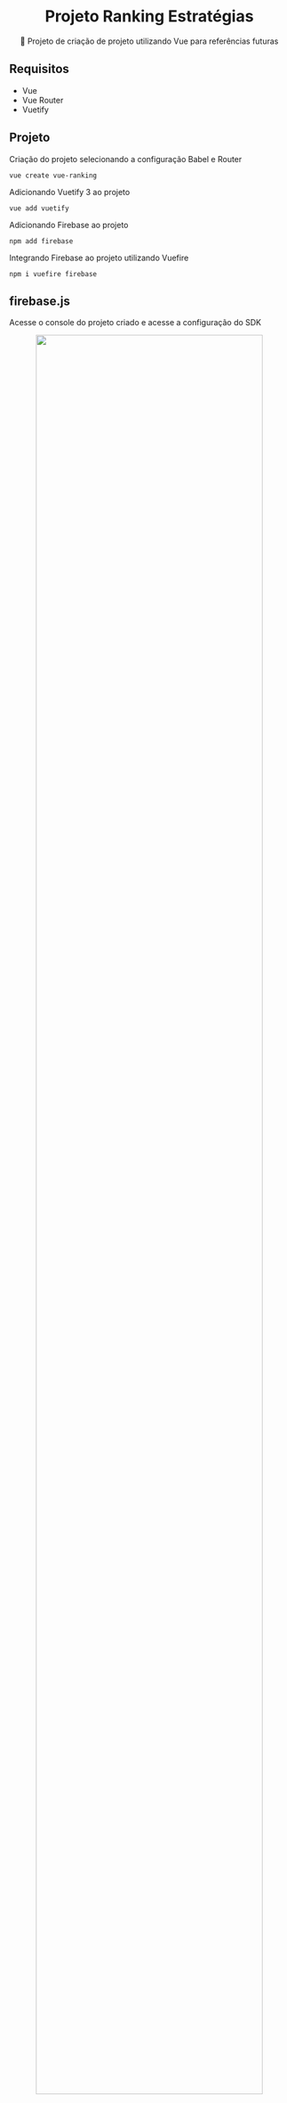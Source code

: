 <H1 align="center">Projeto Ranking Estratégias</H1>
<p align="center">🚀 Projeto de criação de projeto utilizando Vue para referências futuras</p>

## Requisitos
- Vue
- Vue Router
- Vuetify


## Projeto

Criação do projeto selecionando a configuração Babel e Router

```
vue create vue-ranking
```

Adicionando Vuetify 3 ao projeto

```
vue add vuetify
```

Adicionando Firebase ao projeto 

```
npm add firebase
```

Integrando Firebase ao projeto utilizando Vuefire

```
npm i vuefire firebase
```


## firebase.js

Acesse o console do projeto criado e acesse a configuração do SDK

<div align="center">
  <img src="https://github.com/lucasmargui/Vue_Projeto_Ranking_Estrategias/assets/157809964/f6b21387-deef-457b-9393-9b9d27873334" style="width:90%">
</div>
<br>

Crie o arquivo firebase.js e utilize as configurações geradas no projeto

<div align="center">
  <img src="https://github.com/lucasmargui/Vue_Projeto_Ranking_Estrategias/assets/157809964/6b0e010e-1b56-4fb8-9e34-68cd96ff1049" style="width:90%">
</div>

<br>



```
export default {
    datacollection,
    getDocs
  }
```

Código que exporta um objeto contendo duas propriedades (datacollection e getDocs) como o valor padrão do módulo atual.

- datacollection : uma instância de database para ser usada como referência
- geDocs: uma função que faz uma consulta por todos os documentos presentes na instância da database



<br>

## App

Componente raiz de nível superior que serve como o ponto de entrada principal para a aplicação Vue. Este arquivo contém a estrutura básica da aplicação Vue e é frequentemente usado para definir a estrutura geral da interface do usuário, incluindo a barra de navegação, layout principal e outros componentes principais

## constants

- config_filtro.js : Documento que armazena um conjunto de parâmetros empregados no processo de filtragem utilizados no componente FiltroComponent em HomeView

## repositories

O diretório "repositories" geralmente contém as classes ou módulos responsáveis por interagir com o banco de dados ou qualquer outra fonte de dados externa. Nessa caso está simulando um conjunto de dados.


## views

### home

- HomeView: Em resumo, este código define um componente Vue chamado "HomeView" que renderiza vários componentes personalizados e utiliza o framework Vuetify para o layout e estilo. Ele também inclui lógica para manipular eventos e dados.

Criando a variável dataSnapshot que receberá a coleção de dados de Firebase

<div align="center">
  <img src="https://github.com/lucasmargui/Vue_Projeto_Ranking_Estrategias/assets/157809964/ed72e669-ff7f-4054-b21b-bb662ed1859b" style="width:90%">
</div>



Importando o arquivo de firebase para importar o objeto contendo as duas propriedades datacollections e getDoc para realização da consulta ao Firebase.
```
 import fb from "../../firebase.js";
```

Utilizando a função fb.getDocs para acessar a instância de database fb.datacollection obtendo uma coleção de dados.

```
 async mounted() {
    const docSnap = await fb.getDocs(fb.datacollection);

```

Acessando cada documento de docSnap, modificando suas propriedades e adicionando numa lista modificada.

```
 let list = [];
 docSnap.forEach(doc => {
      let data = doc.data();
      ....
      list.push(data.estatistica);
```

Atribuindo a lista modificada de dados á variável dataSnapshot

```
this.dataSnapshot = list;

```


## Project setup
```
npm install
```

### Compiles and hot-reloads for development
```
npm run serve
```

### Compiles and minifies for production
```
npm run build
```

### Customize configuration
See [Configuration Reference](https://cli.vuejs.org/config/).
